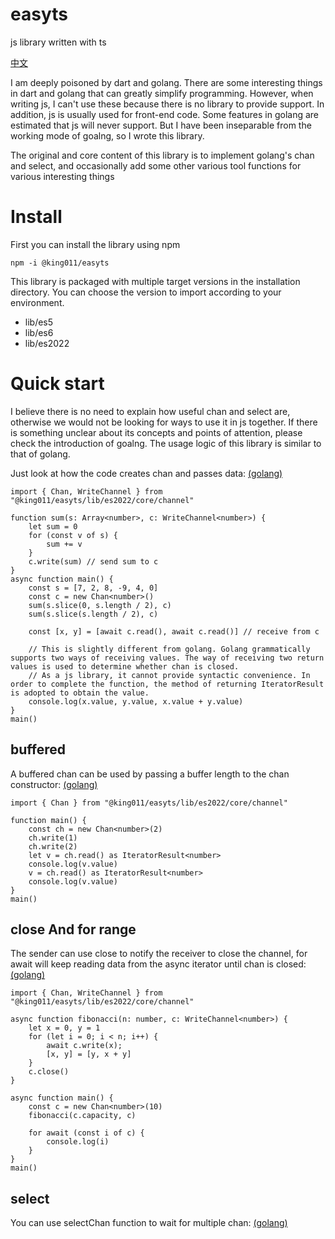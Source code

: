 # easyts
js library written with ts

[中文](README.zh.md)

I am deeply poisoned by dart and golang. There are some interesting things in dart and golang that can greatly simplify programming. However, when writing js, I can't use these because there is no library to provide support. In addition, js is usually used for front-end code. Some features in golang are estimated that js will never support. But I have been inseparable from the working mode of goalng, so I wrote this library.

The original and core content of this library is to implement golang's chan and select, and occasionally add some other various tool functions for various interesting things

# Install

First you can install the library using npm

```
npm -i @king011/easyts
```

This library is packaged with multiple target versions in the installation directory. You can choose the version to import according to your environment.

* lib/es5
* lib/es6
* lib/es2022

# Quick start

I believe there is no need to explain how useful chan and select are, otherwise we would not be looking for ways to use it in js together. If there is something unclear about its concepts and points of attention, please check the introduction of goalng. The usage logic of this library is similar to that of golang.

Just look at how the code creates chan and passes data: [(golang)](https://go.dev/tour/concurrency/2)

```
import { Chan, WriteChannel } from "@king011/easyts/lib/es2022/core/channel"

function sum(s: Array<number>, c: WriteChannel<number>) {
    let sum = 0
    for (const v of s) {
        sum += v
    }
    c.write(sum) // send sum to c
}
async function main() {
    const s = [7, 2, 8, -9, 4, 0]
    const c = new Chan<number>()
    sum(s.slice(0, s.length / 2), c)
    sum(s.slice(s.length / 2), c)

    const [x, y] = [await c.read(), await c.read()] // receive from c

    // This is slightly different from golang. Golang grammatically supports two ways of receiving values. The way of receiving two return values is used to determine whether chan is closed.
    // As a js library, it cannot provide syntactic convenience. In order to complete the function, the method of returning IteratorResult is adopted to obtain the value.
    console.log(x.value, y.value, x.value + y.value)
}
main()
```

## buffered
A buffered chan can be used by passing a buffer length to the chan constructor: [(golang)](https://go.dev/tour/concurrency/3)

```
import { Chan } from "@king011/easyts/lib/es2022/core/channel"

function main() {
    const ch = new Chan<number>(2)
    ch.write(1)
    ch.write(2)
    let v = ch.read() as IteratorResult<number>
    console.log(v.value)
    v = ch.read() as IteratorResult<number>
    console.log(v.value)
}
main()
```

## close And for range
The sender can use close to notify the receiver to close the channel, for await will keep reading data from the async iterator until chan is closed: [(golang)](https://go.dev/tour/concurrency/4)

```
import { Chan, WriteChannel } from "@king011/easyts/lib/es2022/core/channel"

async function fibonacci(n: number, c: WriteChannel<number>) {
    let x = 0, y = 1
    for (let i = 0; i < n; i++) {
        await c.write(x);
        [x, y] = [y, x + y]
    }
    c.close()
}

async function main() {
    const c = new Chan<number>(10)
    fibonacci(c.capacity, c)

    for await (const i of c) {
        console.log(i)
    }
}
main()
```
## select

You can use selectChan function to wait for multiple chan: [(golang)](https://go.dev/tour/concurrency/5)

```

```